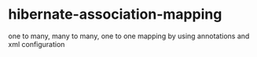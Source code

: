 # hibernate-association-mapping
one to many, many to many, one to one mapping by using annotations and xml configuration

